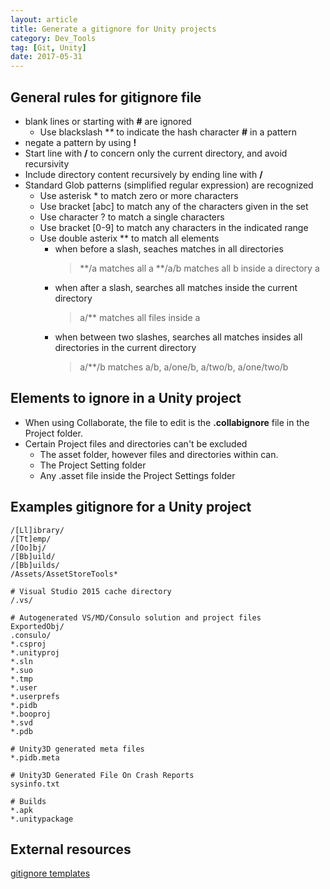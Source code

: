 ```yaml
---
layout: article
title: Generate a gitignore for Unity projects
category: Dev_Tools
tag: [Git, Unity]
date: 2017-05-31
---
```


## General rules for gitignore file

* blank lines or starting with **#** are ignored
  * Use blackslash **\** to indicate the hash character **#** in a pattern
* negate a pattern by using **!**
* Start line with **/** to concern only the current directory, and avoid recursivity
* Include directory content recursively by ending line with **/**
* Standard Glob patterns (simplified regular expression) are recognized
  * Use asterisk \* to match zero or more characters 
  * Use bracket [abc] to match any of the characters given in the set  
  * Use character ? to match a single characters 
  * Use bracket [0-9] to match any characters in the indicated range 
  * Use double asterix \*\* to match all elements
    * when before a slash, seaches matches in all directories
      > **/a matches all a
      > **/a/b matches all b inside a directory a
    * when after a slash, searches all matches inside the current directory
      > a/** matches all files inside a
    * when between two slashes, searches all matches insides all directories in the current directory
      > a/**/b matches a/b, a/one/b, a/two/b, a/one/two/b


## Elements to ignore in a Unity project

* When using Collaborate, the file to edit is the **.collabignore** file in the Project folder.
* Certain Project files and directories can't be excluded
  * The asset folder, however files and directories within can.
  * The Project Setting folder
  * Any .asset file inside the Project Settings folder


## Examples gitignore for a Unity project

```
/[Ll]ibrary/  
/[Tt]emp/  
/[Oo]bj/  
/[Bb]uild/  
/[Bb]uilds/  
/Assets/AssetStoreTools*  

# Visual Studio 2015 cache directory  
/.vs/  

# Autogenerated VS/MD/Consulo solution and project files  
ExportedObj/  
.consulo/  
*.csproj  
*.unityproj  
*.sln  
*.suo  
*.tmp  
*.user  
*.userprefs  
*.pidb  
*.booproj  
*.svd  
*.pdb  

# Unity3D generated meta files  
*.pidb.meta  

# Unity3D Generated File On Crash Reports  
sysinfo.txt  

# Builds  
*.apk  
*.unitypackage  
```

## External resources
[gitignore templates](https://github.com/github/gitignore)
